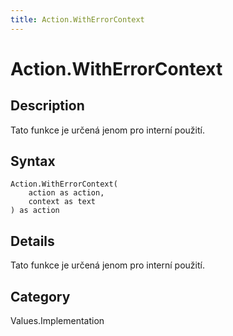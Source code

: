 ```yaml
---
title: Action.WithErrorContext
---
```


# Action.WithErrorContext


## Description

Tato funkce je určená jenom pro interní použití.


## Syntax

```powerquery
Action.WithErrorContext(
    action as action,
    context as text
) as action
```


## Details

Tato funkce je určená jenom pro interní použití.



## Category
Values.Implementation
